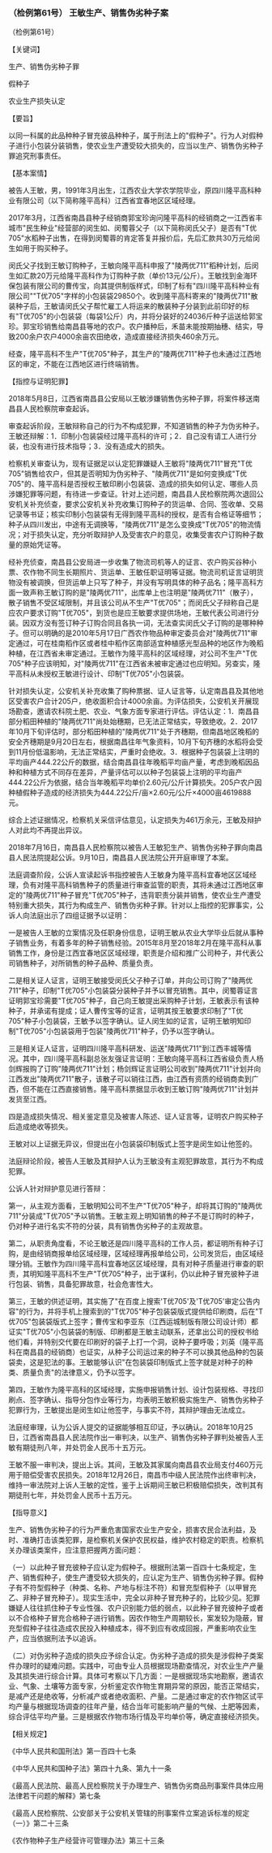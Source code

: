 ### （检例第61号） 王敏生产、销售伪劣种子案

（检例第61号）

【关键词】

生产、销售伪劣种子罪

假种子

农业生产损失认定

【要旨】

以同一科属的此品种种子冒充彼品种种子，属于刑法上的"假种子"。行为人对假种子进行小包装分装销售，使农业生产遭受较大损失的，应当以生产、销售伪劣种子罪追究刑事责任。

【基本案情】

被告人王敏，男，1991年3月出生，江西农业大学农学院毕业，原四川隆平高科种业有限公司（以下简称隆平高科）江西省宜春地区区域经理。

2017年3月，江西省南昌县种子经销商郭宝珍询问隆平高科的经销商之一江西省丰城市"民生种业"经营部的闵生如、闵蜀蓉父子（以下简称闵氏父子）是否有"T优705"水稻种子出售，在得到闵蜀蓉的肯定答复并报价后，先后汇款共30万元给闵生如用于购买种子。

闵氏父子找到王敏订购种子，王敏向隆平高科申报了"陵两优711"稻种计划，后闵生如汇款20万元给隆平高科作为订购种子款（单价13元/公斤）。王敏找到金海环保包装有限公司的曹传宝，向其提供制版样式，印制了标有"四川隆平高科种业有限公司""T优705"字样的小包装袋29850个。收到隆平高科寄来的"陵两优711"散装种子后，王敏请闵氏父子帮忙雇工人将运来的散装种子分装到此前印好的标有"T优705"的小包装袋（每袋1公斤）内，并将分装好的24036斤种子运送给郭宝珍。郭宝珍销售给南昌县等地的农户。农户播种后，禾苗未能按期抽穗、结实，导致200余户农户4000余亩农田绝收，造成直接经济损失460余万元。

经查，隆平高科不生产"T优705"种子，其生产的"陵两优711"种子也未通过江西地区的审定，不能在江西地区进行终端销售。

【指控与证明犯罪】

2018年5月8日，江西省南昌县公安局以王敏涉嫌销售伪劣种子罪，将案件移送南昌县人民检察院审查起诉。

审查起诉阶段，王敏辩称自己的行为不构成犯罪，不知道销售的种子为伪劣种子。王敏还辩解：1．印制小包装袋经过隆平高科的许可；2．自己没有请工人进行分装，也没有进行技术指导；3．没有造成大的损失。

检察机关审查认为，现有证据足以认定犯罪嫌疑人王敏将"陵两优711"冒充"T优705"销售给农户，但其是否明知为伪劣种子、"陵两优711"是如何变换成"T优705"的、隆平高科是否授权王敏印刷小包装袋、造成的损失如何认定、哪些人员涉嫌犯罪等问题，有待进一步查证。针对上述问题，南昌县人民检察院两次退回公安机关补充侦查，要求公安机关补充收集订购种子的货运单、合同、签收单、交易记录等书证；核实印制小包装袋有无得到隆平高科的授权，是否有合格证等细节；种子从四川发出，中途有无调换等，"陵两优711"是怎么变换成"T优705"的物流情况；对于损失认定，充分听取辩护人及受害农户的意见，收集受害农户订购种子数量的原始凭证等。

经补充侦查，南昌县公安局进一步收集了物流司机等人的证言、农户购买谷种小票、农作物不同生长期照片、货运单、王敏任职证明等证据。物流司机证言证明货物没有被调换，但货运单上只写了种子，并没有写明具体的种子品名；隆平高科方面一致声称王敏订购的是"陵两优711"，出库单上也注明是"陵两优711"（散子），散子销售不受区域限制，并且该公司从不生产"T优705"；而闵氏父子辩称自己是应农户要求订购"T优705"，到货也是应王敏要求提供场地，王敏代表公司进行分装。因双方没有签订种子订购合同且各执一词，无法查实闵氏父子订购的是哪种种子。但可以明确的是2010年5月17日广西农作物品种审定委员会对"陵两优711"审定通过，可在桂南稻作区或者桂中稻作区南部适宜种植感光型品种的地区作为晚稻种植，在江西省未审定通过。王敏作为隆平高科的区域经理，对公司不生产"T优705"种子应该明知，对"陵两优711"在江西省未被审定通过也应明知。另查实，隆平高科从未授权王敏进行设计、印制"T优705"小包装袋。

针对损失认定，公安机关补充收集了购种票据、证人证言等，认定南昌县及其他地区受害农户合计205户，绝收面积合计4000余亩。为评估损失，公安机关开展现场勘查，邀请农科院土肥、农业、气象方面专家进行评估。评估认定：1．南昌县部分稻田种植的"陵两优711"尚处始穗期，已无法正常结实，导致绝收。2．2017年10月下旬评估时，部分稻田种植的"陵两优711"处于齐穗期，但南昌地区晚稻的安全齐穗期是9月20日左右，根据南昌往年气象资料，10月下旬齐穗的水稻将会受到11月份低温影响，无法正常结实，严重时会绝收。3．根据种子包装袋上注明的平均亩产444.22公斤的数据，结合南昌县往年晚稻平均亩产量，考虑到晚稻因品种和种植方式不同存在差异，产量评估可以以种子包装袋上注明的平均亩产444.22公斤为依据，结合当年晚稻平均单价2.60元/公斤计算损失。205户农户因种植假种子造成的经济损失为444.22公斤/亩×2.60元/公斤×4000亩4619888元。

综合上述证据情况，检察机关采信评估意见，认定损失为461万余元，王敏及辩护人对此均不再提出异议。

2018年7月16日，南昌县人民检察院以被告人王敏犯生产、销售伪劣种子罪向南昌县人民法院提起公诉。9月10日，南昌县人民法院公开开庭审理了本案。

法庭调查阶段，公诉人宣读起诉书指控被告人王敏身为隆平高科宜春地区区域经理，负有对隆平高科销售种子的质量进行审查监管的职责，其将未通过江西地区审定的"陵两优711"种子冒充"T优705"种子，违背职责分装并销售，使农业生产遭受特别重大损失，其行为构成生产、销售伪劣种子罪。针对以上指控的犯罪事实，公诉人向法庭出示了四组证据予以证明：

一是被告人王敏的立案情况及任职身份信息，证明王敏从农业大学毕业后就从事种子销售业务，有着多年的种子销售经验。2015年8月至2018年2月在隆平高科从事销售工作，身份是江西宜春地区区域经理，职责是介绍和推广公司种子，并代表公司销售种子，对所销售的种子品种、质量负责。

二是相关证人证言，证明王敏接受闵氏父子种子订单，并向公司订购了"陵两优711"种子，印制"T优705"小包装袋分装种子并予以冒充销售。其中，闵蜀蓉证言证明郭宝珍需要"T优705"种子，自己向王敏提出采购种子计划，王敏表示有该种种子，并承诺有提成；证人曹传宝等的证言，证明其按王敏要求印制了"T优705"种子小包装袋，王敏予以签字确认。证人闵生如的证言，证明王敏明知印制"T优705"小包装袋用于包装"陵两优711"种子，仍予以签字确认。

三是相关证人证言，证明四川隆平高科研发、运送"陵两优711"到江西丰城等情况。其中，四川隆平高科副总张友强证言证明：王敏向隆平高科江西省级负责人杨剑辉报购了订购"陵两优711"计划；杨剑辉证言证明公司收到"陵两优711"计划并向江西发出"陵两优711"散子，该散子可以销往江西，由江西有资质的经销商卖到广西，但不能在江西直接销售。隆平高科票据显示收到王敏订购"陵两优711"计划并发货至江西。

四是造成损失情况、相关鉴定意见及被害人陈述、证人证言等，证明农户购买种子后造成绝收等损失。

王敏对以上证据无异议，但提出在小包装袋印制版式上签字是闵生如让他签的。

法庭辩论阶段，被告人王敏及其辩护人认为王敏没有主观犯罪故意，其行为不构成犯罪。

公诉人针对辩护意见进行答辩：

第一，从主观方面看，王敏明知公司不生产"T优705"种子，却将其订购的"陵两优711"分装成"T优705"予以销售。王敏主观上明知销售的种子不是订购时的种子，仍对种子进行名实不符的分装，具有销售伪劣种子的主观故意。

第二，从职责角度看，不论王敏还是四川隆平高科的工作人员，都证明所有种子订购，是由经销商报单给区域经理，区域经理再报单给公司，公司发货后，由区域经理分销。王敏作为四川隆平高科宜春地区区域经理，具有对种子质量进行审查的职责，其明知隆平高科不生产"T优705"种子，出于谋利，仍以此种子冒充彼种子进行包装、销售，具备犯罪故意，社会危害性大。

第三，王敏的供述证明，其实施了"在百度上搜索'T优705'及'T优705'审定公告内容"的行为，并将手机上搜索到的"T优705"种子包装袋版式提供给印刷商，后在"T优705"包装袋版式上签字；曹传宝和李亚东（江西运城制版有限公司设计师）都证实"T优705"小包装袋的制版、印刷都是王敏主动联系，还拿出公司的授权书给他们看，并特别交代要在印刷好的袋子上打一个洞，说种子要呼吸；刘英（隆平高科在南昌县的经销商）也证实，从种子公司运过来的种子不可以换其他品种的包装袋卖，这是犯法的事。王敏能够认识"在包装袋印制版式上签字就是对种子的种类、质量负责"的法律意义，仍予以签字。

第四，王敏作为隆平高科的区域经理，实施申报销售计划、设计包装规格、寻找印刷点、签字确认、指导分包作业等行为，均表明王敏积极实施生产、销售伪劣种子犯罪行为，王敏提出是闵生如让他签字，与事实不符，其辩护理由无法成立。

法庭经审理，认为公诉人提交的证据能够相互印证，予以确认。2018年10月25日，江西省南昌县人民法院作出一审判决，以生产、销售伪劣种子罪判处被告人王敏有期徒刑八年，并处罚金人民币十五万元。

王敏不服一审判决，提出上诉。其间，王敏及其家属向南昌县农业局支付460万元用于赔偿受害农民损失。2018年12月26日，南昌市中级人民法院作出终审判决，维持一审法院对上诉人王敏的定性，鉴于上诉期间王敏已积极赔偿损失，改判其有期徒刑七年，并处罚金人民币十五万元。

【指导意义】

生产、销售伪劣种子的行为严重危害国家农业生产安全，损害农民合法利益，及时、准确打击该类犯罪，是检察机关保护农民权益，维护农村稳定的职责。检察机关办理该类案件，应注意把握两方面问题：

（一）以此种子冒充彼种子应认定为假种子。根据刑法第一百四十七条规定，生产、销售假种子，使生产遭受较大损失的，应认定为生产、销售伪劣种子罪。假种子有不符型假种子（种类、名称、产地与标注不符）和冒充型假种子（以甲冒充乙、非种子冒充种子）。现实生活中，完全以非种子冒充种子的，比较少见。犯罪嫌疑人往往抓住种子专业性强、农户识别能力低的弱点，以此种子冒充彼种子或者以不合格种子冒充合格种子进行销售。因农作物生产周期较长，案发较为隐蔽，冒充型假种子往往造成农民投入种植成本，得不到应有收成回报，严重影响农业生产，应当依据刑法予以追诉。

（二）对伪劣种子造成的损失应予综合认定。伪劣种子造成的损失是涉假种子类案件办理时的疑难问题。实践中，可由专业人员根据现场勘查情况，对农业生产产量及其损失进行综合计算。具体可考察以下几方面：一是根据现场实地勘察，邀请农业、气象、土壤等方面专家，分析鉴定农作物生育期异常的原因，能否正常结实，是减产还是绝收等，分析减产或者绝收面积、产量。二是通过审定的农作物区试平均产量与根据现场调查的往年产量，结合当年可能影响产量的气候、土肥等因素，综合评估平均产量。三是根据农作物市场行情及平均单价等，确定直接经济损失。

【相关规定】

《中华人民共和国刑法》第一百四十七条

《中华人民共和国种子法》第四十九条、第九十一条

《最高人民法院、最高人民检察院关于办理生产、销售伪劣商品刑事案件具体应用法律若干问题的解释》第七条

《最高人民检察院、公安部关于公安机关管辖的刑事案件立案追诉标准的规定（一）》第二十三条

《农作物种子生产经营许可管理办法》第三十三条
